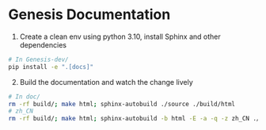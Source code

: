 # Genesis Documentation

1. Create a clean env using python 3.10, install Sphinx and other dependencies

```bash
# In Genesis-dev/
pip install -e ".[docs]"
```

2. Build the documentation and watch the change lively

```bash
# In doc/
rm -rf build/; make html; sphinx-autobuild ./source ./build/html
# zh_CN
rm -rf build/; make html; sphinx-autobuild -b html -E -a -q -z zh_CN ./source ./build/html

```

